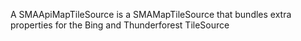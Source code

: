 A SMAApiMapTileSource is a SMAMapTileSource that bundles extra properties for the Bing and Thunderforest TileSource 